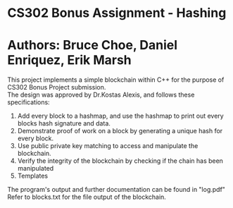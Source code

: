 # CS302 Bonus Assignment - Hashing
# Authors: Bruce Choe, Daniel Enriquez, Erik Marsh

This project implements a simple blockchain within C++ for the purpose of CS302 Bonus Project submission.  
The design was approved by Dr.Kostas Alexis, and follows these specifications:
1. Add every block to a hashmap, and use the hashmap to print out every blocks hash signature and data. 
2. Demonstrate proof of work on a block by generating a unique hash for every block. 
3. Use public private key matching to access and manipulate the blockchain.
4. Verify the integrity of the blockchain by checking if the chain has been manipulated 
5. Templates

The program's output and further documentation can be found in "log.pdf" 
Refer to blocks.txt for the file output of the blockchain. 

